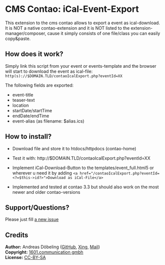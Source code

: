# CMS Contao: iCal-Event-Export

This extension to the cms contao allows to export a event as ical-download. It is NOT a native contao-extension and it is NOT listed to the extension-manager/composer, cause it simply consists of one file/class you can easily copy&paste.
 
## How does it work?
 
 Simply link this script from your event or events-template and the browser will start to download the event as ical-file:
 `http(s)://$DOMAIN.TLD/contaoIcalExport.php?eventId=XX`
 
 The following fields are exported:
 
  * event-title
  * teaser-text
  * location
  * startDate/startTime
  * endDate/endTime
  * event-alias (as filename: $alias.ics)
   
## How to install?
 
  * Download file and store it to htdocs/httpdocs (contao-home)
  * Test it with: http://$DOMAIN.TLD/contaoIcalExport.php?eventId=XX
  * Implement iCal-Download-Button to the templates/event_full.html5 or wherever u
    need it by adding
    `<a href="/contaoIcalExport.php?eventId=<?=$this->id?>">Download as iCal-File</a>`
    
  * Implemented and tested at contao 3.3 but should also work on the most
    newer and older contao-versions
    
## Support/Questions?
  
 Please just fill [a new issue](https://github.com/ADoebeling/contaoIcalExport/issues/new)
  
## Credits
  
  **Author:** Andreas Döbeling ([GitHub](https://github.com/ADoebeling), [Xing](https://xing.doebeling.de), [Mail](mailto:ad@1601.com))  
  **Copyright:** [1601.communication gmbh](https://www.1601.com)  
  **License:** [CC-BY-SA](https://creativecommons.org/licenses/by-sa/3.0/)
